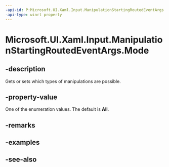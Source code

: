 ```yaml
---
-api-id: P:Microsoft.UI.Xaml.Input.ManipulationStartingRoutedEventArgs.Mode
-api-type: winrt property
---
```


<!-- Property syntax
public Windows.UI.Xaml.Input.ManipulationModes Mode { get;  set; }
-->

# Microsoft.UI.Xaml.Input.ManipulationStartingRoutedEventArgs.Mode

## -description
Gets or sets which types of manipulations are possible.

## -property-value
One of the enumeration values. The default is **All**.

## -remarks

## -examples

## -see-also
